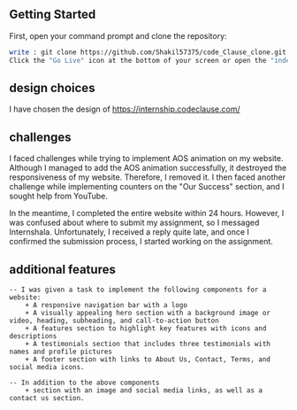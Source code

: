 ## Getting Started

First, open your command prompt and clone the repository:

```bash
write : git clone https://github.com/Shakil57375/code_Clause_clone.git
Click the "Go Live" icon at the bottom of your screen or open the "index.html" file to view the website in your browser.
```

## design choices

I have chosen the design of https://internship.codeclause.com/

## challenges

I faced challenges while trying to implement AOS animation on my website. Although I managed to add the AOS animation successfully, it destroyed the responsiveness of my website. Therefore, I removed it. I then faced another challenge while implementing counters on the "Our Success" section, and I sought help from YouTube.

In the meantime, I completed the entire website within 24 hours. However, I was confused about where to submit my assignment, so I messaged Internshala. Unfortunately, I received a reply quite late, and once I confirmed the submission process, I started working on the assignment.

## additional features

    -- I was given a task to implement the following components for a website:
        + A responsive navigation bar with a logo
        + A visually appealing hero section with a background image or video, heading, subheading, and call-to-action button
        + A features section to highlight key features with icons and descriptions
        + A testimonials section that includes three testimonials with names and profile pictures
        + A footer section with links to About Us, Contact, Terms, and social media icons.

    -- In addition to the above components
        + section with an image and social media links, as well as a contact us section.
